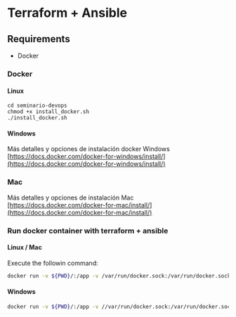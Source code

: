# Terraform + Ansible

## Requirements
- Docker

### Docker

#### Linux
```
cd seminario-devops
chmod +x install_docker.sh
./install_docker.sh
```

#### Windows
Más detalles y opciones de instalación docker Windows [https://docs.docker.com/docker-for-windows/install/](https://docs.docker.com/docker-for-windows/install/)

### Mac
Más detalles y opciones de instalación Mac [https://docs.docker.com/docker-for-mac/install/](https://docs.docker.com/docker-for-mac/install/)



### Run docker container with terraform + ansible

#### Linux / Mac
Execute the followin command:
```bash
docker run -v ${PWD}/:/app -v /var/run/docker.sock:/var/run/docker.sock -ti fcapua/terraform-ansible bash
```

#### Windows
```bash
docker run -v ${PWD}/:/app -v //var/run/docker.sock:/var/run/docker.sock -ti fcapua/terraform-ansible bash
```